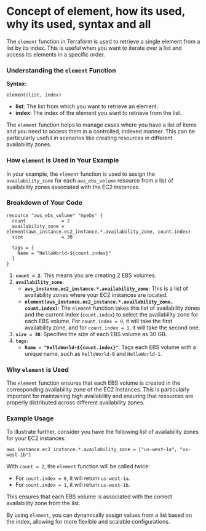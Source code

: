 
# Concept of element, how its used, why its used, syntax and all

The `element` function in Terraform is used to retrieve a single element from a list by its index. This is useful when you want to iterate over a list and access its elements in a specific order.

### Understanding the `element` Function

**Syntax:**
```hcl
element(list, index)
```

- **list**: The list from which you want to retrieve an element.
- **index**: The index of the element you want to retrieve from the list.

The `element` function helps to manage cases where you have a list of items and you need to access them in a controlled, indexed manner. This can be particularly useful in scenarios like creating resources in different availability zones.

### How `element` is Used in Your Example

In your example, the `element` function is used to assign the `availability_zone` for each `aws_ebs_volume` resource from a list of availability zones associated with the EC2 instances.

### Breakdown of Your Code

```hcl
resource "aws_ebs_volume" "myebs" {
  count             = 2
  availability_zone = element(aws_instance.ec2_instance.*.availability_zone, count.index)
  size              = 30

  tags = {
    Name = "HelloWorld-${count.index}"
  }
}
```

1. **`count = 2`**: This means you are creating 2 EBS volumes.
2. **`availability_zone`**:
   - **`aws_instance.ec2_instance.*.availability_zone`**: This is a list of availability zones where your EC2 instances are located.
   - **`element(aws_instance.ec2_instance.*.availability_zone, count.index)`**: The `element` function takes this list of availability zones and the current index (`count.index`) to select the availability zone for each EBS volume. For `count.index = 0`, it will take the first availability zone, and for `count.index = 1`, it will take the second one.
3. **`size = 30`**: Specifies the size of each EBS volume as 30 GB.
4. **`tags`**:
   - **`Name = "HelloWorld-${count.index}"`**: Tags each EBS volume with a unique name, such as `HelloWorld-0` and `HelloWorld-1`.

### Why `element` is Used

The `element` function ensures that each EBS volume is created in the corresponding availability zone of the EC2 instances. This is particularly important for maintaining high availability and ensuring that resources are properly distributed across different availability zones.

### Example Usage

To illustrate further, consider you have the following list of availability zones for your EC2 instances:
```hcl
aws_instance.ec2_instance.*.availability_zone = ["us-west-1a", "us-west-1b"]
```

With `count = 2`, the `element` function will be called twice:

- For `count.index = 0`, it will return `us-west-1a`.
- For `count.index = 1`, it will return `us-west-1b`.

This ensures that each EBS volume is associated with the correct availability zone from the list.

By using `element`, you can dynamically assign values from a list based on the index, allowing for more flexible and scalable configurations.